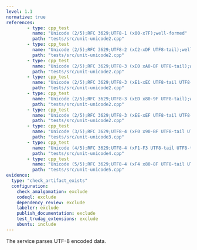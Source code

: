 ```yaml
---
level: 1.1
normative: true
references:
        - type: cpp_test
          name: "Unicode (2/5);RFC 3629;UTF8-1 (x00-x7F);well-formed"
          path: "tests/src/unit-unicode2.cpp"
        - type: cpp_test
          name: "Unicode (2/5);RFC 3629;UTF8-2 (xC2-xDF UTF8-tail);well-formed"
          path: "tests/src/unit-unicode2.cpp"
        - type: cpp_test
          name: "Unicode (2/5);RFC 3629;UTF8-3 (xE0 xA0-BF UTF8-tail);well-formed"
          path: "tests/src/unit-unicode2.cpp"
        - type: cpp_test
          name: "Unicode (2/5);RFC 3629;UTF8-3 (xE1-xEC UTF8-tail UTF8-tail);well-formed"
          path: "tests/src/unit-unicode2.cpp"
        - type: cpp_test
          name: "Unicode (2/5);RFC 3629;UTF8-3 (xED x80-9F UTF8-tail);well-formed"
          path: "tests/src/unit-unicode2.cpp"
        - type: cpp_test
          name: "Unicode (2/5);RFC 3629;UTF8-3 (xEE-xEF UTF8-tail UTF8-tail);well-formed"
          path: "tests/src/unit-unicode2.cpp"
        - type: cpp_test
          name: "Unicode (3/5);RFC 3629;UTF8-4 (xF0 x90-BF UTF8-tail UTF8-tail);well-formed"
          path: "tests/src/unit-unicode3.cpp"
        - type: cpp_test
          name: "Unicode (4/5);RFC 3629;UTF8-4 (xF1-F3 UTF8-tail UTF8-tail UTF8-tail);well-formed"
          path: "tests/src/unit-unicode4.cpp"
        - type: cpp_test
          name: "Unicode (5/5);RFC 3629;UTF8-4 (xF4 x80-8F UTF8-tail UTF8-tail);well-formed"
          path: "tests/src/unit-unicode5.cpp"
evidence:
  type: "check_artifact_exists"
  configuration:
    check_amalgamation: exclude
    codeql: exclude
    dependency_review: exclude
    labeler: exclude
    publish_documentation: exclude
    test_trudag_extensions: exclude
    ubuntu: include
---
```


The service parses UTF-8 encoded data.